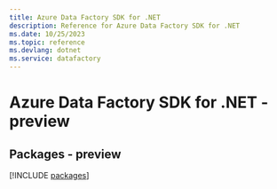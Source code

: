 ```yaml
---
title: Azure Data Factory SDK for .NET
description: Reference for Azure Data Factory SDK for .NET
ms.date: 10/25/2023
ms.topic: reference
ms.devlang: dotnet
ms.service: datafactory
---
```

# Azure Data Factory SDK for .NET - preview
## Packages - preview
[!INCLUDE [packages](data-factory-index.md)]